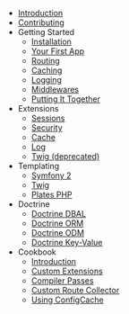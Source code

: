 - [Introduction](introduction.md)
- [Contributing](contributing.md)
- Getting Started
    - [Installation](getting-started/installation.md)
    - [Your First App](getting-started/your-first-app.md)
    - [Routing](getting-started/routing.md)
    - [Caching](getting-started/caching.md)
    - [Logging](getting-started/logging.md)
    - [Middlewares](getting-started/middlewares.md)
    - [Putting It Together](getting-started/putting-it-together.md)
- Extensions
    - [Sessions](extensions/sessions.md)
    - [Security](extensions/security.md)
    - [Cache](extensions/cache.md)
    - [Log](extensions/log.md)
    - [Twig (deprecated)](extensions/twig.md)
- Templating
    - [Symfony 2](templating/php.md)
    - [Twig](templating/twig.md)
    - [Plates PHP](templating/plates.md)
- Doctrine
    - [Doctrine DBAL](extensions/doctrine-dbal.md)
    - [Doctrine ORM](extensions/doctrine-orm.md)
    - [Doctrine ODM](extensions/doctrine-odm.md)
    - [Doctrine Key-Value](extensions/doctrine-key-value.md)
- Cookbook
    - [Introduction](cookbook/introduction.md)
    - [Custom Extensions](cookbook/custom-extensions.md)
    - [Compiler Passes](cookbook/compiler-passes.md)
    - [Custom Route Collector](cookbook/custom-route-collector.md)
    - [Using ConfigCache](cookbook/config-cache.md)
